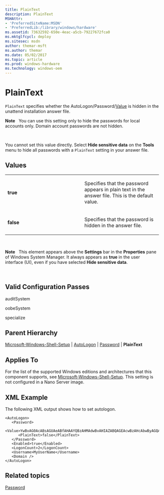 ```yaml
---
title: PlainText
description: PlainText
MSHAttr:
- 'PreferredSiteName:MSDN'
- 'PreferredLib:/library/windows/hardware'
ms.assetid: 73632592-650e-4eac-a5cb-79227672fca0
ms.mktglfcycl: deploy
ms.sitesec: msdn
author: themar-msft
ms.author: themar
ms.date: 05/02/2017
ms.topic: article
ms.prod: windows-hardware
ms.technology: windows-oem
---
```


# PlainText


`PlainText` specifies whether the AutoLogon/Password/[Value](microsoft-windows-shell-setup-autologon-password-value.md) is hidden in the unattend installation answer file.

**Note**  
You can use this setting only to hide the passwords for local accounts only. Domain account passwords are not hidden.

 

You cannot set this value directly. Select **Hide sensitive data** on the **Tools** menu to hide all passwords with a `PlainText` setting in your answer file.

## Values


<table>
<colgroup>
<col width="50%" />
<col width="50%" />
</colgroup>
<tbody>
<tr class="odd">
<td><p><strong>true</strong></p></td>
<td><p>Specifies that the password appears in plain text in the answer file. This is the default value.</p></td>
</tr>
<tr class="even">
<td><p><strong>false</strong></p></td>
<td><p>Specifies that the password is hidden in the answer file.</p></td>
</tr>
</tbody>
</table>

 

**Note**  
This element appears above the **Settings** bar in the **Properties** pane of Windows System Manager. It always appears as **true** in the user interface (UI), even if you have selected **Hide sensitive data**.

 

## Valid Configuration Passes


auditSystem

oobeSystem

specialize

## Parent Hierarchy


[Microsoft-Windows-Shell-Setup](microsoft-windows-shell-setup.md) | [AutoLogon](microsoft-windows-shell-setup-autologon.md) | [Password](microsoft-windows-shell-setup-autologon-password.md) | **PlainText**

## Applies To


For the list of the supported Windows editions and architectures that this component supports, see [Microsoft-Windows-Shell-Setup](microsoft-windows-shell-setup.md). This setting is not configured in a Nano Server image.

## XML Example


The following XML output shows how to set autologon.

```
<AutoLogon>
   <Password>
      <Value>YwBvAG0AcABsAGUAeABfAHAAYQBzAHMAdwBvAHIAZABQAGEAcwBzAHcAbwByAGQA</Value> 
      <PlainText>false</PlainText>
   </Password>
   <Enabled>true</Enabled> 
   <LogonCount>2</LogonCount> 
   <Username>MyUserName</Username> 
   <Domain />
</AutoLogon>
```

## Related topics


[Password](microsoft-windows-shell-setup-autologon-password.md)

 

 







